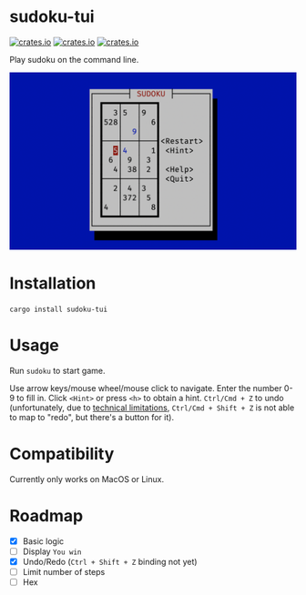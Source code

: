 # sudoku-tui

[![crates.io](https://img.shields.io/crates/d/sudoku-tui.svg)](https://crates.io/crates/sudoku-tui)
[![crates.io](https://img.shields.io/crates/v/sudoku-tui.svg)](https://crates.io/crates/sudoku-tui)
[![crates.io](https://img.shields.io/crates/l/sudoku-tui.svg)](https://crates.io/crates/sudoku-tui)

Play sudoku on the command line.

![example.png](img/example.png)

# Installation

`cargo install sudoku-tui`

# Usage

Run `sudoku` to start game.

Use arrow keys/mouse wheel/mouse click to navigate. Enter the number 0-9 to fill in. Click `<Hint>` or press `<h>` to obtain a hint. `Ctrl/Cmd + Z` to undo (unfortunately, due to [technical limitations](https://github.com/gyscos/cursive/issues/516), `Ctrl/Cmd + Shift + Z` is not able to map to "redo", but there's a button for it).

# Compatibility

Currently only works on MacOS or Linux.

# Roadmap

- [X] Basic logic
- [ ] Display `You win`
- [X] Undo/Redo (`Ctrl + Shift + Z` binding not yet)
- [ ] Limit number of steps
- [ ] Hex